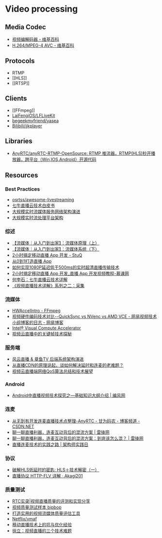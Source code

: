 # Video processing

## Media Codec

- [视频编解码器 - 维基百科](https://zh.wikipedia.org/wiki/%E8%A7%86%E9%A2%91%E7%BC%96%E8%A7%A3%E7%A0%81%E5%99%A8)
- [H.264/MPEG-4 AVC - 维基百科](https://zh.wikipedia.org/wiki/H.264/MPEG-4_AVC)

## Protocols

- RTMP
- [[HLS]]
- [[RTSP]]

## Clients

- [[FFmpeg]]
- [LaiFengiOS/LFLiveKit](https://github.com/LaiFengiOS/LFLiveKit)
- [begeekmyfriend/yasea](https://github.com/begeekmyfriend/yasea)
- [Bilibili/ijkplayer](https://github.com/Bilibili/ijkplayer)

## Libraries

- [AnyRTC/anyRTC-RTMP-OpenSource: RTMP 推流器，RTMP(HLS)秒开播放器，跨平台（Win,IOS,Android）开源代码](https://github.com/AnyRTC/AnyRTC-RTMP)

## Resources

### Best Practices

- [osrtss/awesome-livestreaming](https://github.com/osrtss/awesome-livestreaming)
- [七牛直播云技术白皮书](https://developer.qiniu.com/pili/manual/live-the-core-function)
- [大规模实时流媒体服务网络架构演进](https://mp.weixin.qq.com/s?__biz=MjM5NzAwNDI4Mg==&mid=2652190710&idx=1&sn=f451dbd902d8a0e35dc7f964b96af33a)
- [大规模实时流处理平台架构](https://mp.weixin.qq.com/s?__biz=MjM5NzAwNDI4Mg==&mid=2652190799&idx=1&sn=007cce0db1ebb1b8711b442160042ca2)

### 综述

- [【流媒体｜从入门到出家】：流媒体原理（上）](http://mp.weixin.qq.com/s?__biz=MzIyNDA1OTI2Nw==&mid=2666574284&idx=1&sn=2ccaf6d913bef8677b1470e97739db74&chksm=f310db20c46752362b3035db3000031cfdc6cafce5cd0d162f30118b0bb6b0d2ce70c33d54d4)
- [【流媒体｜从入门到出家】：流媒体系统（下）](http://mp.weixin.qq.com/s?__biz=MzIyNDA1OTI2Nw==&mid=2666574310&idx=1&sn=cd9b4177bf25094b8dbf906b41e63643&chksm=f310db0ac467521c763801f237cf51199051ec338c5ad1c5741a9dd7f7cf6276252709f319e4)
- [2小时搞定移动直播 App 开发 - StuQ](http://www.stuq.org/course/detail/1077)
- [从0到1打造直播 App](http://mp.weixin.qq.com/s?__biz=MzA3NTYzODYzMg==&mid=2653578065&idx=1&sn=1da088b11c797d2be7b5f7afb8f056bb&chksm=84b3b156b3c438401715dc40f7791010b11050983a67fa533a4b559cb67ea6d0ce1996970481)
- [如何实现1080P延迟低于500ms的实时超清直播传输技术](http://mp.weixin.qq.com/s?__biz=MzAwMDU1MTE1OQ==&mid=2653547697&idx=1&sn=acc748b7fcf0058b58e244970e51eabc&scene=1&srcid=08191pRrgYQE30BMqQq7jI0F#rd)
- [2小时搞定移动直播 App 开发_直播 App 开发视频教程-慕课网](http://www.imooc.com/learn/707)
- [何李石：七牛直播云技术详解](http://mp.weixin.qq.com/s?__biz=MjM5NzAwNDI4Mg==&mid=2652190688&idx=1&sn=391983e0f5b37490a0a66f177e6c9a81)
- [《视频直播技术详解》系列之二：采集](http://mp.weixin.qq.com/s?__biz=MjM5NzAwNDI4Mg==&mid=2652191123&idx=1&sn=4fcd8cb7e66858ddae07944e6eed7c31)

### 流媒体

- [HWAccelIntro - FFmpeg](https://trac.ffmpeg.org/wiki/HWAccelIntro)
- [视频硬件编码技术对比--QuickSync vs NVenc vs AMD VCE - 网易视频技术小组博客的日志 - 网易博客](http://mediatech.blog.163.com/blog/static/2314200452014111633352605/)
- [Intel® Visual Compute Accelerator](http://www.intel.cn/content/www/cn/zh/servers/media-and-graphics/visual-compute-accelerator.html)
- [视频云直播中的关键帧技术探秘](http://mp.weixin.qq.com/s?__biz=MzI4NzE1NTYyMg==&mid=2651100962&idx=1&sn=bdaac07255fb15450271be73ed852170)

### 服务端

- [风云直播 & 章鱼TV 后端系统架构演进](http://mp.weixin.qq.com/s?__biz=MjM5ODc5ODgyMw==&mid=208503524&idx=1&sn=bba90c8ab223ba69d7941ea50096139b)
- [从直播CDN的原理说起，谈如何解决延时和连麦的老难题？](http://mp.weixin.qq.com/s?__biz=MzA5Nzc4OTA1Mw==&mid=2659598371&idx=1&sn=b9e81fc19c36c0c2a29dc98e27a6b215&chksm=8be99531bc9e1c275c0452fcc5ce9317b9617ca038f867c0d2c0bcd5f3c8c5cb17ea3008b6c)
- [视频云直播端网络QoS算法总结和技术展望](http://mp.weixin.qq.com/s?__biz=MzAxNjc1MTk5Nw==&mid=2649157389&idx=1&sn=9a079d8226e2f7fd83d64b00f6354a99&scene=2&srcid=0925LXulZMJGcAKrkLEqX07j#rd)

### Android

- [Android中直播视频技术探究之—基础知识大纲介绍 | 编风网](http://www.befoio.com/1545.html)

### 连麦

- [从无到有开发连麦直播技术点整理-AnyRTC - 甘为码农 - 博客频道 - CSDN.NET](http://blog.csdn.net/heisedelangzi/article/details/52400333)
- [聊一聊直播利器，连麦互动背后的混流方案 | 雷锋网](http://m.leiphone.com/news/201610/l26NfWfzJPW4D4w3.html)
- [聊一聊直播利器，连麦互动背后的混流方案：到底该怎么混？ | 雷锋网](http://m.leiphone.com/news/201610/AIuQVrysFEwyQdYB.html)
- [直播连麦技术的实践之路 | 架构师实践日](http://mp.weixin.qq.com/s?__biz=MjM5NzAwNDI4Mg==&mid=2652191963&idx=2&sn=ceb03b5c67a73d5ab90e637644a871a1)

### 协议

- [破解HLS低延时的密匙: HLS＋技术解密（一）](http://mp.weixin.qq.com/s?__biz=MzIyNDA1OTI2Nw==&mid=2666574268&idx=1&sn=376e15578953741aed52afd4b69b8a33&scene=1)
- [直播协议 HTTP-FLV 详解 · Akagi201](http://akagi201.org/post/http-flv-explained/)

### 质量测试

- [RTC实录|视频直播质量的评测和实现分享](http://mp.weixin.qq.com/s?__biz=MzIwNzA1OTA2OQ==&mid=2657207574&idx=1&sn=2c846ef319a8e7103bdd1170636684c1)
- [视频质量测试样本 bipbop](http://devimages.apple.com/iphone/samples/bipbop/gear4/prog_index.m3u8)
- [打造实用的视频流媒体质量评估工具](http://www.infoq.com/cn/articles/a-quality-assessment-tool-for-video-streaming-media)
- [Netflix/vmaf](https://github.com/Netflix/vmaf)
- [移动直播技术上的坑与优化经验](http://www.infoq.com/cn/presentations/pit-and-optimization-experience-of-mobile-live-technology)
- [徐立：视频直播的三个技术难题](http://www.infoq.com/cn/interviews/interview-with-xuli-talk-video-broadcast)
